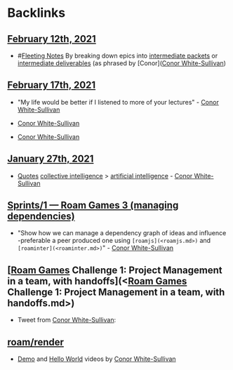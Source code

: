 
# Backlinks
## [February 12th, 2021](<February 12th, 2021.md>)
- #[Fleeting Notes](<Fleeting Notes.md>) By breaking down epics into [intermediate packets](<intermediate packets.md>) or [intermediate deliverables](<intermediate deliverables.md>) (as phrased by [Conor]([Conor White-Sullivan](<Conor White-Sullivan.md>))

## [February 17th, 2021](<February 17th, 2021.md>)
- "My life would be better if I listened to more of your lectures" - [Conor White-Sullivan](<Conor White-Sullivan.md>)

- [Conor White-Sullivan](<Conor White-Sullivan.md>)

- [Conor White-Sullivan](<Conor White-Sullivan.md>)

## [January 27th, 2021](<January 27th, 2021.md>)
- [Quotes](<Quotes.md>) [collective intelligence](<collective intelligence.md>) > [artificial intelligence](<artificial intelligence.md>) - [Conor White-Sullivan](<Conor White-Sullivan.md>)

## [Sprints/1 — Roam Games 3 (managing dependencies)](<Sprints/1 — Roam Games 3 (managing dependencies).md>)
- "Show how we can manage a dependency graph of ideas and influence -preferable a peer produced one using `[roamjs](<roamjs.md>)` and `[roaminter](<roaminter.md>)`" - [Conor White-Sullivan](<Conor White-Sullivan.md>)

## [[Roam Games](<[Roam Games.md>) Challenge 1: Project Management in a team, with handoffs](<[Roam Games](<Roam Games.md>) Challenge 1: Project Management in a team, with handoffs.md>)
- Tweet from [Conor White-Sullivan](<Conor White-Sullivan.md>):

## [roam/render](<roam/render.md>)
- [Demo](https://www.loom.com/share/c937d4c551ad4ebe9db049d174f8b350) and [Hello World](https://www.loom.com/share/4f546ce050d04db993aa63832975e7dc) videos by [Conor White-Sullivan](<Conor White-Sullivan.md>)

